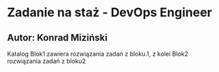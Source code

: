 # Zadanie na staż - DevOps Engineer
## Autor: Konrad Miziński
Katalog Blok1 zawiera rozwiązania zadań z bloku.1, z kolei Blok2 rozwiązania zadań z bloku2